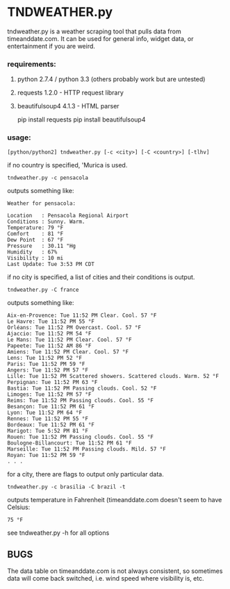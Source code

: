 TNDWEATHER.py
=============

tndweather.py is a weather scraping tool that pulls data from timeanddate.com.
It can be used for general info, widget data, or entertainment if you are weird.

### requirements:

1. python 2.7.4 / python 3.3 (others probably work but are untested)
2. requests 1.2.0 - HTTP request library
3. beautifulsoup4 4.1.3 - HTML parser

    pip install requests
    pip install beautifulsoup4

### usage: 

    [python/python2] tndweather.py [-c <city>] [-C <country>] [-tlhv]

if no country is specified, 'Murica is used.

    tndweather.py -c pensacola

outputs something like: 

    Weather for pensacola:

    Location   : Pensacola Regional Airport  
    Conditions : Sunny. Warm.  
    Temperature: 79 °F  
    Comfort    : 81 °F  
    Dew Point  : 67 °F  
    Pressure   : 30.11 "Hg  
    Humidity   : 67%  
    Visibility : 10 mi  
    Last Update: Tue 3:53 PM CDT  

if no city is specified, a list of cities and their conditions is output.

    tndweather.py -C france

outputs something like:

    Aix-en-Provence: Tue 11:52 PM Clear. Cool. 57 °F  
    Le Havre: Tue 11:52 PM 55 °F  
    Orléans: Tue 11:52 PM Overcast. Cool. 57 °F  
    Ajaccio: Tue 11:52 PM 54 °F  
    Le Mans: Tue 11:52 PM Clear. Cool. 57 °F  
    Papeete: Tue 11:52 AM 86 °F  
    Amiens: Tue 11:52 PM Clear. Cool. 57 °F  
    Lens: Tue 11:52 PM 52 °F  
    Paris: Tue 11:52 PM 59 °F  
    Angers: Tue 11:52 PM 57 °F  
    Lille: Tue 11:52 PM Scattered showers. Scattered clouds. Warm. 52 °F  
    Perpignan: Tue 11:52 PM 63 °F  
    Bastia: Tue 11:52 PM Passing clouds. Cool. 52 °F  
    Limoges: Tue 11:52 PM 57 °F  
    Reims: Tue 11:52 PM Passing clouds. Cool. 55 °F  
    Besançon: Tue 11:52 PM 61 °F  
    Lyon: Tue 11:52 PM 64 °F  
    Rennes: Tue 11:52 PM 55 °F  
    Bordeaux: Tue 11:52 PM 61 °F  
    Marigot: Tue 5:52 PM 81 °F  
    Rouen: Tue 11:52 PM Passing clouds. Cool. 55 °F  
    Boulogne-Billancourt: Tue 11:52 PM 61 °F  
    Marseille: Tue 11:52 PM Passing clouds. Mild. 57 °F  
    Royan: Tue 11:52 PM 59 °F  
    . . .

for a city, there are flags to output only particular data.

    tndweather.py -c brasilia -C brazil -t 

outputs temperature in Fahrenheit (timeanddate.com doesn't seem to have Celsius:    
    
    75 °F

see tndweather.py -h for all options

## BUGS

The data table on timeanddate.com is not always consistent, so sometimes data will
come back switched, i.e. wind speed where visibility is, etc.
